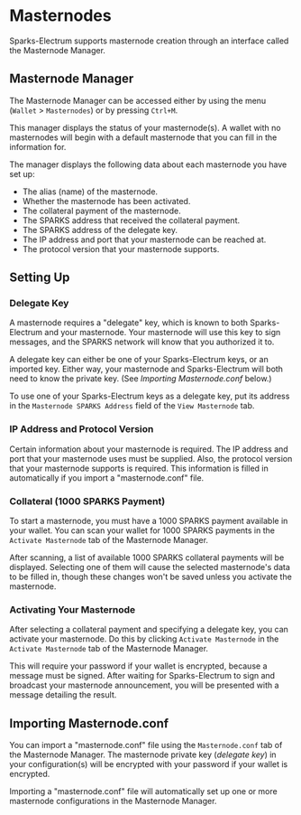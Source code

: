 # Masternodes

Sparks-Electrum supports masternode creation through an interface called the Masternode Manager.

## Masternode Manager

The Masternode Manager can be accessed either by using the menu (`Wallet` > `Masternodes`) or
by pressing `Ctrl+M`.

This manager displays the status of your masternode(s). A wallet with no masternodes will begin
with a default masternode that you can fill in the information for.

The manager displays the following data about each masternode you have set up:

- The alias (name) of the masternode.
- Whether the masternode has been activated.
- The collateral payment of the masternode.
- The SPARKS address that received the collateral payment.
- The SPARKS address of the delegate key.
- The IP address and port that your masternode can be reached at.
- The protocol version that your masternode supports.

## Setting Up

### Delegate Key

A masternode requires a "delegate" key, which is known to both Sparks-Electrum and your masternode.
Your masternode will use this key to sign messages, and the SPARKS network will know that you authorized
it to.

A delegate key can either be one of your Sparks-Electrum keys, or an imported key. Either way, your masternode
and Sparks-Electrum will both need to know the private key. (See *Importing Masternode.conf* below.)

To use one of your Sparks-Electrum keys as a delegate key, put its address in the `Masternode SPARKS Address`
field of the `View Masternode` tab.

### IP Address and Protocol Version

Certain information about your masternode is required. The IP address and port that your masternode uses
must be supplied. Also, the protocol version that your masternode supports is required. This information is filled
in automatically if you import a "masternode.conf" file.

### Collateral (1000 SPARKS Payment)

To start a masternode, you must have a 1000 SPARKS payment available in your wallet.
You can scan your wallet for 1000 SPARKS payments in the `Activate Masternode` tab of the Masternode
Manager.

After scanning, a list of available 1000 SPARKS collateral payments will be displayed. Selecting one
of them will cause the selected masternode's data to be filled in, though these changes won't be saved
unless you activate the masternode.

### Activating Your Masternode

After selecting a collateral payment and specifying a delegate key, you can activate your masternode.
Do this by clicking `Activate Masternode` in the `Activate Masternode` tab of the Masternode Manager.

This will require your password if your wallet is encrypted, because a message must be signed. After
waiting for Sparks-Electrum to sign and broadcast your masternode announcement, you will be presented with
a message detailing the result.

## Importing Masternode.conf

You can import a "masternode.conf" file using the `Masternode.conf` tab of the Masternode Manager.
The masternode private key (*delegate key*) in your configuration(s) will be encrypted with your
password if your wallet is encrypted.

Importing a "masternode.conf" file will automatically set up one or more masternode configurations in
the Masternode Manager.
